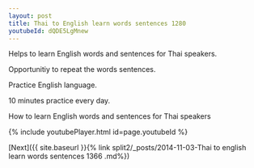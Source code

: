```yaml
---
layout: post
title: Thai to English learn words sentences 1280 
youtubeId: dQDE5LgMnew
---
```

 
 
Helps to learn English words and sentences for Thai speakers.

Opportunitiy to repeat the words sentences. 

Practice English language. 
 
10 minutes practice every day. 
 
How to learn English words and sentences for Thai speakers 
 
{% include youtubePlayer.html id=page.youtubeId %}
 
 
[Next]({{ site.baseurl }}{% link  split2/_posts/2014-11-03-Thai to english learn words sentences 1366 .md%})
 
